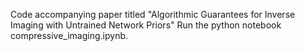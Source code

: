 Code accompanying paper titled "Algorithmic Guarantees for Inverse Imaging with Untrained Network Priors"
Run the python notebook compressive_imaging.ipynb.
